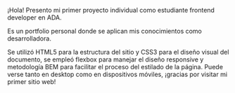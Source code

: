 ¡Hola! Presento mi primer proyecto individual como estudiante frontend developer en ADA.

Es un portfolio personal donde se aplican mis conocimientos como desarrolladora.

Se utilizó HTML5 para la estructura del sitio y CSS3 para el diseño visual del documento, se empleó flexbox para manejar el diseño responsive y metodología BEM para facilitar el proceso del estilado de la página.
Puede verse tanto en desktop como en dispositivos móviles, ¡gracias por visitar mi primer sitio web!

